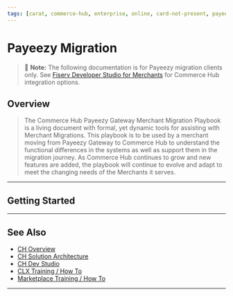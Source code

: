 ```yaml
---
tags: [carat, commerce-hub, enterprise, online, card-not-present, payeezy]
---
```


# Payeezy Migration

<!-- theme: danger -->
>  :memo: **Note:** The following documentation is for Payeezy migration clients only. See [Fiserv Developer Studio for Merchants](https://developer.fiserv.com/merchants) for Commerce Hub integration options.

## Overview

>The Commerce Hub Payeezy Gateway Merchant Migration Playbook is a living document with formal, yet dynamic tools for assisting with Merchant Migrations. This playbook is to be used by a merchant moving from Payeezy Gateway to Commerce Hub to understand the functional differences in the systems as well as support them in the migration journey. As Commerce Hub continues to grow and new features are added, the playbook will continue to evolve and adapt to meet the changing needs of the Merchants it serves.  

---

## Getting Started

<!-- type: card
title: Core Components
description: A guide to understanding the differences in the API Structure, Configuration of Account, Virtual Terminal functionality and Reporting capabilities as you migrate from Payeezy to Commerce Hub.
[Get Started] (?path=docs/Resources/Guides/Payeezy/Payeezy-Migration-BasicCoreComponents.md)
-->

<!-- type: card
title: Features
description: For each feature, a summary of differences between Payeezy and Commerce Hub Core Components.
[Learn More] (?path=docs/Resources/API-Documents/Payments_VAS/Verification.md)
-->

<!-- type: card
title: Technical Specifications
description: Element level mapping for request and response payloads, required fields and CTR creation.
[Build] (?path=docs/Resources/API-Documents/Payments_VAS/Verification.md)
-->
---

## See Also

- [CH Overview](?path=docs/Resources/API-Documents/Payments_VAS/Verification.md)
- [CH Solution Architecture](?path=docs/Resources/API-Documents/Payments_VAS/Verification.md)
- [CH Dev Studio](?path=docs/Resources/API-Documents/Payments_VAS/Verification.md)
- [CLX Training / How To](?path=docs/Resources/API-Documents/Payments_VAS/Verification.md)
- [Marketplace Training / How To](?path=docs/Resources/API-Documents/Payments_VAS/Verification.md)


---

